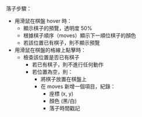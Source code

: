 落子步驟：

- 用滑鼠在棋盤 hover 時：
  - 顯示棋子的預覽，透明度 50%
  - 根據棋子順序（moves）顯示下一順位棋子的顏色
  - 若該位置已有棋子，則不顯示預覽
- 用滑鼠在棋盤的格線上點擊時：
  - 檢查該位置是否已有棋子
    - 若已有棋子，則不進行任何動作
    - 若位置為空，則：
      - 將棋子放置在棋盤上
      - 在 moves 新增一個項目，紀錄：
        - 座標 (x, y)
        - 顏色 (黑/白)
        - 落子時間戳記
